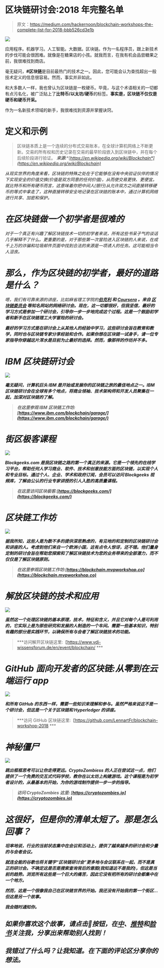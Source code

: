 # 区块链研讨会:2018 年完整名单

> 原文：<https://medium.com/hackernoon/blockchain-workshops-the-complete-list-for-2018-bbb526cd3e1b>

![](img/b6edb73c00122d0b62ab8c7192a461db.png)

应用程序。机器学习。人工智能。大数据。区块链。作为一名程序员，跟上新技术的步伐可能会很困难。就像是在糖果店的小孩。就我而言，在我有机会品尝糖果之前，我很难找到商店。

毫无疑问，**#区块链**是目前最热门的技术之一。因此，您可能会认为查找超出一般技术定义的信息很容易。然而，事实并非如此。

和大多数人一样，我也曾认为区块链是一枚硬币。毕竟，与这个术语相关的一切都有点污名化，被广泛贴上了**比特币/以太坊/硬币**的标签。**事实是，区块链不仅仅是硬币和硬币开采。**

作为一名新技术领域的新手，我很难找到资源并掌握诀窍。

# 定义和示例

> 区块链本质上是一个连续的分布式交易账本，在全球计算机网络上不断更新。交易的所有权和历史记录在交易的最早阶段嵌入到区块链中，并在每个后续阶段进行验证。
> ***来源:****[*https://en.wikipedia.org/wiki/Blockchain*](https://en.wikipedia.org/wiki/Blockchain)*

*从现实世界的角度来看，区块链的特殊之处在于它能够在没有中央验证伙伴的情况下实现安全的价值交换(价值是双方同意的任何价值)，从而使交易更快、更便宜。就比特币和所有硬币而言，这意味着你把中间人(银行)从允许双方之间直接转移硬币的等式中拿走了，这种直接转移安全地记录在区块链的账本中，通过计算机网络进行共享、加密和保护。*

# *在区块链做一个初学者是很难的*

*对于一个真正有兴趣了解区块链技术一切的初学者来说，所有这些书呆子气的谈话几乎解释不了什么。更重要的是，对于那些第一次冒险进入区块链的人来说，在成千上万的诈骗和垃圾邮件页面中找到合法的来源是一项诱人的任务。这可能相当令人沮丧。*

# *那么，作为区块链的初学者，最好的道路是什么？*

*嗯，我们有可靠来源的讲座，比如麻省理工学院的[](http://blockchain.mit.edu/)**[**伯克利**](https://blockchain.berkeley.edu/workshops/) 和 [**Coursera**](https://www.coursera.org/learn/cryptocurrency) 。来自 [**区块链委员会**](https://www.blockchain-council.org/webinars/) 等知名网站的网络研讨会。现在，这一切都很好，但我坚信，最好的学习方式是参加一个研讨会，引导你一步一步地完成这个过程。这是一个鼓励初学者和新手在区块链理工大学冒险的研讨会。***

***最好的学习方式是在研讨会上从其他人的经验中学习，这些研讨会旨在教育和教学，同时也与区块链专家分享经验和合作。如果你想在区块链一试身手，请一位专家指导你穿越这片浑水是目前为止最好的选择。然而，像那样的作坊并不多。***

# ***IBM 区块链研讨会***

***![](img/a7650fef988f2bf5f1cd3cd9b65547ae.png)***

***毫无疑问，计算机巨头 IBM 是开始或发展你的区块链之旅的最佳地点之一。IBM 区块链研讨会在全球有多个地点，将商业领袖、技术架构师和开发人员聚集在一起，加深对区块链的了解。***

> ***在这里参观 IBM 区块链工作坊:[https://www.ibm.com/blockchain/garage/](https://www.ibm.com/blockchain/garage/)***

# ***街区极客课程***

***![](img/c36f2afca7ccf9d76772d1f46aeb2d26.png)***

***Blockgeeks.com 是我区块链之路的第一个真正的来源。它是一个领先的在线学习平台，帮助任何人学习商业、软件、技术和创意技能方面的区块链，以实现个人和专业目标。通过个人、企业、学术和政府订阅，会员可以访问 Blockgeeks 视频库，了解由公认的行业专家讲授的引人入胜的高质量课程。***

> ***在这里访问区块极客:[https://blockgeeks.com/](https://blockgeeks.com/)***

# ***区块链工作坊***

***![](img/ca507b2d96f79829fb92e887f6f5fa84.png)***

***据我所知，这些人是为数不多的提供深思熟虑的，有见地的和定制的区块链研讨会和讲座的人。考虑到他们来自一个欧洲小国，这有点令人惊讶，还不错。他们量身定制的研讨会旨在帮助您探索和了解区块链技术为您的业务带来的全部潜力，而不仅仅是了解区块链原则。***

> ***在这里参观区块链工作坊:[https://blockchain.mvpworkshop.co](https://blockchain.mvpworkshop.co)***

# ***解放区块链的技术和应用***

***![](img/85d1f3cf18c946b8041db4333640076b.png)***

***虽然这一个处理区块链的基本原理，技术，特征和含义，并且它对每个人是可利用的，它实际上是为那些研究和发展的人制造的一个车间。需要一些基本知识，特别有趣的部分是实践环节，以确保所有与会者了解区块链技术的功能。***

> ***访问解开区块链这里:【https://www.vdi-wissensforum.de/en/event/blockchain/ ***

# ***GitHub 面向开发者的区块链:从零到在云端运行 app***

***![](img/1a98ca9d7a31688571958fb0a30e4822.png)***

***和所有 GitHub 的东西一样，需要一些知识来理解和参与。虽然严格来说这不是一个研讨会，但这是一个关于区块链和 Hyperledger 的讲座。***

> ***访问 GitHub 区块链这里:【https://github.com/LennartFr/blockchain-workshop-2018 ***

# ***神秘僵尸***

***![](img/72ff1ea68f5814cc24d2ed11534fb6b9.png)***

***跳出框框思考可以让你走得更远。CryptoZombiess 的人正在尝试这一点，他们提供了一个免费的交互式代码学校，教你在以太坊上构建游戏。这个课程是为初学者设计的，从最基本的开始，为你的游戏制作提供一步一步的指导。***

> ***访问 CryptoZombies 这里: [https://cryptozombies.io](https://cryptozombies.io)***

# ***这很好，但是你的清单太短了。那是怎么回事？***

***坦率地说，行业的当前状态集中在会议和活动上，提供了越来越多的研讨会和少量的与会者会议。***

***就连全能的谷歌也将关键字“*区块链研讨会*”更多地与会议联系在一起，而不是真正的研讨会。不确定这是否是搜索查询背后的意图(我知道这不是我的)，但这是当前的趋势。浏览所有这些是一个巨大的痛苦，因此它没有把所有的研讨会都集中在一个地方。***

***然而，这是一个很像我自己在区块链世界的开始。我还没有开始我的第一个街区…但这是另一个故事。***

***我会随时通知你。***

## ***如果你喜欢这个故事，请点击👏按钮，在[中](/@blockguyeddie)、[推特](https://twitter.com/blockguyeddie)和[脸书](https://www.facebook.com/groups/179414492752527/)关注我，分享出来帮助别人找到！***

## ***我错过了什么吗？让我知道。在下面的评论区分享你的想法。***
